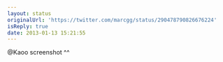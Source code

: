 ```yaml
---
layout: status
originalUrl: 'https://twitter.com/marcgg/status/290478790826676224'
isReply: true
date: 2013-01-13 15:21:55
---
```


@Kaoo screenshot ^^
